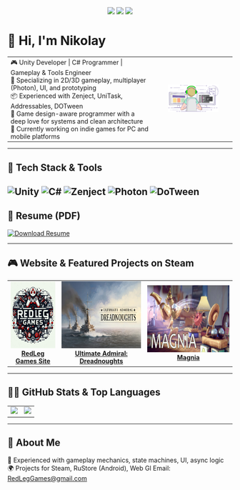 <p align="center">
  <a href="https://t.me/DjKarp" target="_blank"><img src="https://img.shields.io/badge/Telegram-2CA5E0?style=for-the-badge&logo=telegram&logoColor=white" /></a>
  <a href="https://www.linkedin.com/in/redleggames/" target="_blank"><img src="https://img.shields.io/badge/LinkedIn-0077B5?style=for-the-badge&logo=linkedin&logoColor=white" /></a>
  <a href="https://vk.ru/redleggames" target="_blank"><img src="https://img.shields.io/badge/VK-4680C2?style=for-the-badge&logo=vk&logoColor=white" /></a>
</p>

# 👋 Hi, I'm Nikolay

<table>
  <tr>
    <td valign="top" width="65%">
      <div>🎮 Unity Developer | C# Programmer | Gameplay & Tools Engineer</div>
      <div>🧩 Specializing in 2D/3D gameplay, multiplayer (Photon), UI, and prototyping</div>
      <div>📦 Experienced with Zenject, UniTask, Addressables, DOTween</div>
      <div>🧠 Game design-aware programmer with a deep love for systems and clean architecture</div>
      <div>🚀 Currently working on indie games for PC and mobile platforms</div>
    <td align="center" width="35%">
      <img src="https://github.com/DjKarp/DjKarp/blob/main/main/KarpCoding.gif" alt="Unity Dev" width="70%"/>
    </td>
  </tr>
</table>

---

## 🧰 Tech Stack & Tools

![Unity](https://img.shields.io/badge/Unity-100000?style=flat&logo=unity&logoColor=white)
![C#](https://img.shields.io/badge/C%23-239120?style=flat&logo=csharp&logoColor=white)
![Zenject](https://img.shields.io/badge/Zenject-5C2D91?style=flat)
![Photon](https://img.shields.io/badge/Photon%20Fusion-blue?style=flat)
![DoTween](https://img.shields.io/badge/DoTween-purple?style=flat)
---

## 📄 Resume (PDF)

[![Download Resume](https://img.shields.io/badge/View%20My%20Resume-PDF-blue?style=for-the-badge&logo=adobeacrobatreader&logoColor=white)](https://github.com/DjKarp/DjKarp/blob/main/main/CV/KarpushaNikolaySergeevich.pdf)

---

## 🎮 Website & Featured Projects on Steam

<table align="center">
  <tr>
    <td align="center">
      <a href="https://redleggames.com" target="_blank">
        <img src="https://github.com/DjKarp/DjKarp/blob/main/main/Logo/RedLegGames.jpg" alt="RedLegGames" height="150" />
        <br />
        <strong>RedLeg Games Site</strong>
      </a>
    </td>
    <td align="center">
      <a href="https://store.steampowered.com/app/1069660/Ultimate_Admiral_Dreadnoughts/" target="_blank">
        <img src="https://github.com/DjKarp/DjKarp/blob/main/main/Logo/Ultimate_Admiral_Dreadnoughts_LOGO.jpg" alt="Ultimate Admiral: Dreadnoughts" height="150" />
        <br />
        <strong>Ultimate Admiral: Dreadnoughts</strong>
      </a>
    </td>
    <td align="center">
      <a href="https://store.steampowered.com/app/1151430/Magnia/" target="_blank">
        <img src="https://github.com/DjKarp/DjKarp/blob/main/main/Logo/MagniaLogo.jpg" alt="Magnia" height="150" />
        <br />
        <strong>Magnia</strong>
      </a>
    </td>
  </tr>
</table>

---

## 🧑‍💻 GitHub Stats & Top Languages

<table>
  <tr>
    <td>
      <img src="https://github-readme-stats.vercel.app/api?username=DjKarp&show_icons=true&theme=tokyonight" />
    </td>
    <td>
      <img src="https://github-readme-stats.vercel.app/api/top-langs/?username=DjKarp&layout=compact&theme=tokyonight" />
    </td>
  </tr>
</table>

---

## 💬 About Me

🧩 Experienced with gameplay mechanics, state machines, UI, async logic  
🌍 Projects for Steam, RuStore (Android), Web Gl
Email: RedLegGames@gmail.com
